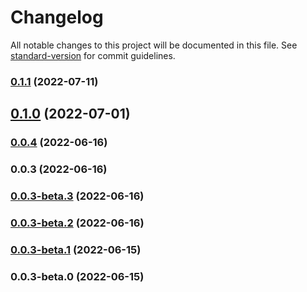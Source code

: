 # Changelog

All notable changes to this project will be documented in this file. See [standard-version](https://github.com/conventional-changelog/standard-version) for commit guidelines.

### [0.1.1](https://github.com/UltimateTournament/ArcadeJSClientSDK/compare/v0.1.0...v0.1.1) (2022-07-11)

## [0.1.0](https://github.com/UltimateTournament/ArcadeJSClientSDK/compare/v0.0.4...v0.1.0) (2022-07-01)

### [0.0.4](https://github.com/UltimateTournament/ArcadeJSClientSDK/compare/v0.0.3...v0.0.4) (2022-06-16)

### 0.0.3 (2022-06-16)

### [0.0.3-beta.3](https://github.com/UltimateTournament/ArcadeJSClientSDK/compare/v0.0.3-beta.2...v0.0.3-beta.3) (2022-06-16)

### [0.0.3-beta.2](https://github.com/UltimateTournament/ArcadeJSClientSDK/compare/v0.0.3-beta.1...v0.0.3-beta.2) (2022-06-16)

### [0.0.3-beta.1](https://github.com/UltimateTournament/ArcadeJSClientSDK/compare/v0.0.3-beta.0...v0.0.3-beta.1) (2022-06-15)

### 0.0.3-beta.0 (2022-06-15)

